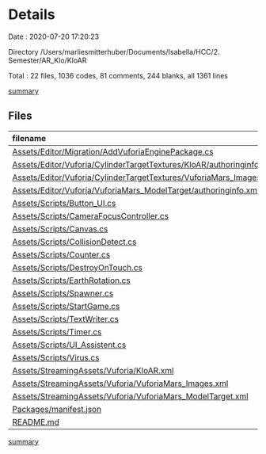 # Details

Date : 2020-07-20 17:20:23

Directory /Users/marliesmitterhuber/Documents/Isabella/HCC/2. Semester/AR_Klo/KloAR

Total : 22 files,  1036 codes, 81 comments, 244 blanks, all 1361 lines

[summary](results.md)

## Files
| filename | language | code | comment | blank | total |
| :--- | :--- | ---: | ---: | ---: | ---: |
| [Assets/Editor/Migration/AddVuforiaEnginePackage.cs](/Assets/Editor/Migration/AddVuforiaEnginePackage.cs) | C# | 158 | 0 | 55 | 213 |
| [Assets/Editor/Vuforia/CylinderTargetTextures/KloAR/authoringinfo.xml](/Assets/Editor/Vuforia/CylinderTargetTextures/KloAR/authoringinfo.xml) | XML | 6 | 0 | 1 | 7 |
| [Assets/Editor/Vuforia/CylinderTargetTextures/VuforiaMars_Images/authoringinfo.xml](/Assets/Editor/Vuforia/CylinderTargetTextures/VuforiaMars_Images/authoringinfo.xml) | XML | 6 | 0 | 1 | 7 |
| [Assets/Editor/Vuforia/VuforiaMars_ModelTarget/authoringinfo.xml](/Assets/Editor/Vuforia/VuforiaMars_ModelTarget/authoringinfo.xml) | XML | 13 | 0 | 7 | 20 |
| [Assets/Scripts/Button_UI.cs](/Assets/Scripts/Button_UI.cs) | C# | 155 | 23 | 27 | 205 |
| [Assets/Scripts/CameraFocusController.cs](/Assets/Scripts/CameraFocusController.cs) | C# | 23 | 2 | 9 | 34 |
| [Assets/Scripts/Canvas.cs](/Assets/Scripts/Canvas.cs) | C# | 18 | 2 | 7 | 27 |
| [Assets/Scripts/CollisionDetect.cs](/Assets/Scripts/CollisionDetect.cs) | C# | 20 | 2 | 7 | 29 |
| [Assets/Scripts/Counter.cs](/Assets/Scripts/Counter.cs) | C# | 23 | 0 | 6 | 29 |
| [Assets/Scripts/DestroyOnTouch.cs](/Assets/Scripts/DestroyOnTouch.cs) | C# | 14 | 1 | 7 | 22 |
| [Assets/Scripts/EarthRotation.cs](/Assets/Scripts/EarthRotation.cs) | C# | 16 | 3 | 5 | 24 |
| [Assets/Scripts/Spawner.cs](/Assets/Scripts/Spawner.cs) | C# | 30 | 1 | 6 | 37 |
| [Assets/Scripts/StartGame.cs](/Assets/Scripts/StartGame.cs) | C# | 115 | 19 | 31 | 165 |
| [Assets/Scripts/TextWriter.cs](/Assets/Scripts/TextWriter.cs) | C# | 122 | 11 | 22 | 155 |
| [Assets/Scripts/Timer.cs](/Assets/Scripts/Timer.cs) | C# | 48 | 3 | 11 | 62 |
| [Assets/Scripts/UI_Assistent.cs](/Assets/Scripts/UI_Assistent.cs) | C# | 89 | 5 | 18 | 112 |
| [Assets/Scripts/Virus.cs](/Assets/Scripts/Virus.cs) | C# | 73 | 9 | 14 | 96 |
| [Assets/StreamingAssets/Vuforia/KloAR.xml](/Assets/StreamingAssets/Vuforia/KloAR.xml) | XML | 6 | 0 | 1 | 7 |
| [Assets/StreamingAssets/Vuforia/VuforiaMars_Images.xml](/Assets/StreamingAssets/Vuforia/VuforiaMars_Images.xml) | XML | 24 | 0 | 1 | 25 |
| [Assets/StreamingAssets/Vuforia/VuforiaMars_ModelTarget.xml](/Assets/StreamingAssets/Vuforia/VuforiaMars_ModelTarget.xml) | XML | 13 | 0 | 7 | 20 |
| [Packages/manifest.json](/Packages/manifest.json) | JSON | 54 | 0 | 0 | 54 |
| [README.md](/README.md) | Markdown | 10 | 0 | 1 | 11 |

[summary](results.md)
